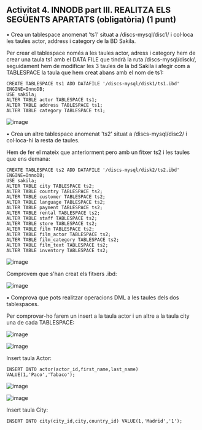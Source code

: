 ## Activitat 4. INNODB part III. REALITZA ELS SEGÜENTS APARTATS (obligatòria)  (1 punt)

•	Crea un tablespace anomenat 'ts1' situat a /discs-mysql/disc1/ i col·loca les taules actor, address i category de la BD Sakila.

  Per crear el tablespace només a les taules actor, adress i category hem de crear una taula ts1 amb el DATA FILE que tindrà la ruta /discs-mysql/disck/, seguidament hem de modificar les 3 taules de la bd Sakila i afegir com a TABLESPACE la taula que hem creat abans amb el nom de ts1:
  
    CREATE TABLESPACE ts1 ADD DATAFILE '/discs-mysql/disk1/ts1.ibd' ENGINE=InnoDB;
    USE sakila;
    ALTER TABLE actor TABLESPACE ts1;
    ALTER TABLE address TABLESPACE ts1;
    ALTER TABLE category TABLESPACE ts1;
  
  ![image](https://user-images.githubusercontent.com/61474562/161386888-d929660c-d010-4e26-96b3-3cb5e67290a3.png)


•	Crea un altre tablespace anomenat 'ts2' situat a /discs-mysql/disc2/ i col·loca-hi la resta de taules.

  Hem de fer el mateix que anteriorment pero amb un fitxer ts2 i les taules que ens demana:
  
    CREATE TABLESPACE ts2 ADD DATAFILE '/discs-mysql/disk2/ts2.ibd' ENGINE=InnoDB;
    USE sakila;
    ALTER TABLE city TABLESPACE ts2;
    ALTER TABLE country TABLESPACE ts2;
    ALTER TABLE customer TABLESPACE ts2;
    ALTER TABLE language TABLESPACE ts2;
    ALTER TABLE payment TABLESPACE ts2;
    ALTER TABLE rental TABLESPACE ts2;
    ALTER TABLE staff TABLESPACE ts2;
    ALTER TABLE store TABLESPACE ts2;
    ALTER TABLE film TABLESPACE ts2;
    ALTER TABLE film_actor TABLESPACE ts2;
    ALTER TABLE film_category TABLESPACE ts2;
    ALTER TABLE film_text TABLESPACE ts2;
    ALTER TABLE inventory TABLESPACE ts2;
    
  ![image](https://user-images.githubusercontent.com/61474562/161387095-d576e843-c019-4562-b7b9-a3222c556207.png)

  Comprovem que s'han creat els fitxers .ibd:
  
  ![image](https://user-images.githubusercontent.com/61474562/161387148-5ed8777d-a5c3-4d01-aa0f-0a6f1ecead29.png)

•	Comprova que pots realitzar operacions DML a les taules dels dos tablespaces.

  Per comprovar-ho farem un insert a la taula actor i un altre a la taula city una de cada TABLESPACE:
  
  ![image](https://user-images.githubusercontent.com/61474562/161387256-83ab3078-1d05-4439-8b24-5c8d59353b8b.png)
  
  ![image](https://user-images.githubusercontent.com/61474562/161387274-062cfbf6-36f7-4c47-9798-75592985301e.png)

  Insert taula Actor:
  
    INSERT INTO actor(actor_id,first_name,last_name) VALUE(1,'Paco','Tabaco');

  ![image](https://user-images.githubusercontent.com/61474562/161387351-987cbb2e-1ae5-469d-93b4-01fd162fce66.png)

  ![image](https://user-images.githubusercontent.com/61474562/161387370-e3fb80f4-a2eb-4755-b0f7-a7095d6183cb.png)
  
  Insert taula City:
  
    INSERT INTO city(city_id,city,country_id) VALUE(1,'Madrid','1');
